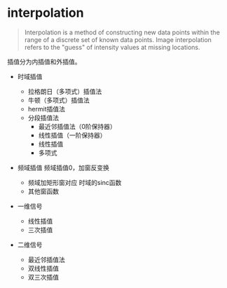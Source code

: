 # interpolation

> Interpolation is a method of constructing new data points within the range of a discrete set of known data points. Image interpolation refers to the "guess" of intensity values at missing locations.

插值分为内插值和外插值。



- 时域插值
  - 拉格朗日（多项式）插值法
  - 牛顿（多项式）插值法
  - hermit插值法
  - 分段插值法
    - 最近邻插值法（0阶保持器）
    - 线性插值（一阶保持器）
    - 线性插值
    - 多项式
- 频域插值  频域插值0，加窗反变换
  - 频域加矩形窗对应 时域的sinc函数
  - 其他窗函数

- 一维信号
  - 线性插值
  - 三次插值
- 二维信号
  - 最近邻插值法
  - 双线性插值
  - 双三次插值